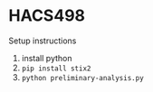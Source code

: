 # HACS498 

Setup instructions
1. install python
2. `pip install stix2`
3. `python preliminary-analysis.py`


 
